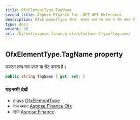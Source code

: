 ```yaml
---
title: OfxElementType.TagName
second_title: Aspose.Finance for .NET API Reference
description: OfxElementType संपत्त. कस्टम तत्व नम प्रप्त य सेट करत है
type: docs
weight: 30
url: /hi/net/aspose.finance.ofx/ofxelementtype/tagname/
---
```

## OfxElementType.TagName property

कस्टम तत्व नाम प्राप्त या सेट करता है।

```csharp
public string TagName { get; set; }
```

### यह सभी देखें

* class [OfxElementType](../)
* नाम स्थान [Aspose.Finance.Ofx](../../ofxelementtype/)
* सभा [Aspose.Finance](../../../)


